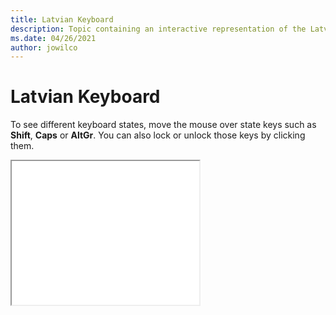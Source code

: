 ```yaml
--- 
title: Latvian Keyboard 
description: Topic containing an interactive representation of the Latvian Keyboard 
ms.date: 04/26/2021 
author: jowilco 
--- 
```

 
# Latvian Keyboard 
 
To see different keyboard states, move the mouse over state keys such as **Shift**, **Caps** or **AltGr**. You can also lock or unlock those keys by clicking them. 
 
<iframe src="kbdlv.html" height="230"></iframe> 

